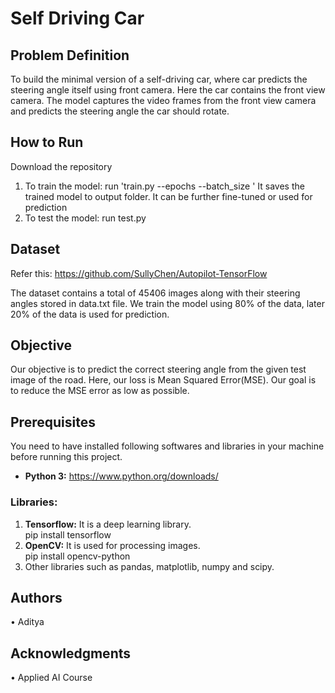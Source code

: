 # Self Driving Car
## Problem Definition
To build the minimal version of a self-driving car, where car predicts the steering angle itself using front camera. Here the car contains the front view camera. The model captures the video frames from the front view camera and predicts the steering angle the car should rotate.

## How to Run
Download the repository 
1) To train the model: run 'train.py --epochs <no> --batch_size <no>'
  It saves the trained model to output folder. It can be further fine-tuned or used for prediction
2) To test the model: run test.py

## Dataset
Refer this: https://github.com/SullyChen/Autopilot-TensorFlow

The dataset contains a total of 45406 images along with their steering angles stored in data.txt file. We train the model using 80% of the data, later 20% of the data is used for prediction.

## Objective
Our objective is to predict the correct steering angle from the given test image of the road. Here, our loss is Mean Squared Error(MSE). Our goal is to reduce the MSE error as low as possible.

## Prerequisites
You need to have installed following softwares and libraries in your machine before running this project.<br>
* **Python 3:** https://www.python.org/downloads/<br>

### Libraries:<br>
1. **Tensorflow:** It is a deep learning library.<br>
pip install tensorflow<br>
2. **OpenCV:** It is used for processing images.<br>
pip install opencv-python<br>
3. Other libraries such as pandas, matplotlib, numpy and scipy.<br>

## Authors
• Aditya
<br>

## Acknowledgments
• Applied AI Course 
